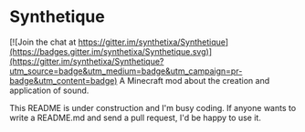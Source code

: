 # Synthetique

[![Join the chat at https://gitter.im/synthetixa/Synthetique](https://badges.gitter.im/synthetixa/Synthetique.svg)](https://gitter.im/synthetixa/Synthetique?utm_source=badge&utm_medium=badge&utm_campaign=pr-badge&utm_content=badge)
A Minecraft mod about the creation and application of sound.

This README is under construction and I'm busy coding. If anyone wants to write a README.md and send a pull request, I'd be happy to use it.
